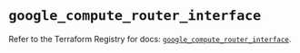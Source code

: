 # `google_compute_router_interface`

Refer to the Terraform Registry for docs: [`google_compute_router_interface`](https://registry.terraform.io/providers/hashicorp/google/6.16.0/docs/resources/compute_router_interface).
